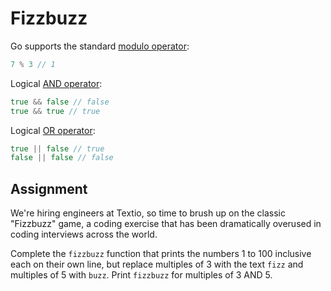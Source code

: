 # Fizzbuzz

Go supports the standard [modulo operator](https://en.wikipedia.org/wiki/Modulo_operation):

```go
7 % 3 // 1
```

Logical [AND operator](https://developer.mozilla.org/en-US/docs/Web/JavaScript/Reference/Operators/Logical_AND):

```go
true && false // false
true && true // true
```

Logical [OR operator](https://developer.mozilla.org/en-US/docs/Web/JavaScript/Reference/Operators/Logical_OR):

```go
true || false // true
false || false // false
```

## Assignment

We're hiring engineers at Textio, so time to brush up on the classic "Fizzbuzz" game, a coding exercise that has been dramatically overused in coding interviews across the world.

Complete the `fizzbuzz` function that prints the numbers 1 to 100 inclusive each on their own line, but replace multiples of 3 with the text `fizz` and multiples of 5 with `buzz`. Print `fizzbuzz` for multiples of 3 AND 5.
